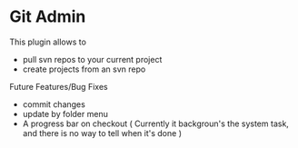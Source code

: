 # Git Admin

This plugin allows to 
- pull svn repos to your current project
- create projects from an svn repo

Future Features/Bug Fixes
- commit changes
- update by folder menu
- A progress bar on checkout ( Currently it backgroun's the system task, and there is no way to tell when it's done )

